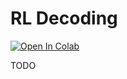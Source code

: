 # RL Decoding
[![Open In Colab](https://colab.research.google.com/assets/colab-badge.svg)](https://colab.research.google.com/github/adamviola/rl-decoding/blob/master/main.ipynb)

TODO
